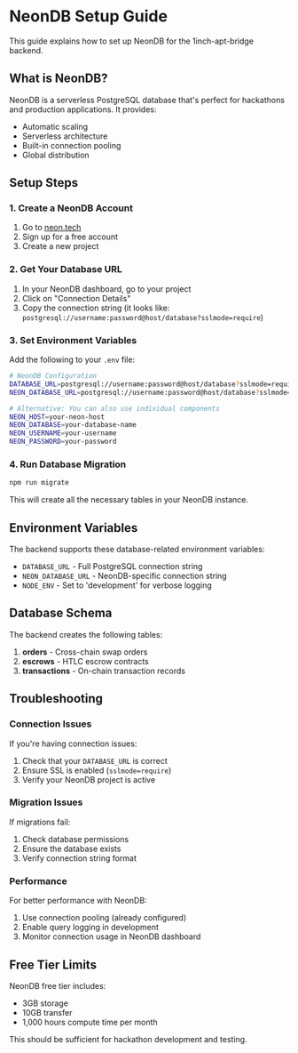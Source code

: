 # NeonDB Setup Guide

This guide explains how to set up NeonDB for the 1inch-apt-bridge backend.

## What is NeonDB?

NeonDB is a serverless PostgreSQL database that's perfect for hackathons and production applications. It provides:
- Automatic scaling
- Serverless architecture
- Built-in connection pooling
- Global distribution

## Setup Steps

### 1. Create a NeonDB Account

1. Go to [neon.tech](https://neon.tech)
2. Sign up for a free account
3. Create a new project

### 2. Get Your Database URL

1. In your NeonDB dashboard, go to your project
2. Click on "Connection Details"
3. Copy the connection string (it looks like: `postgresql://username:password@host/database?sslmode=require`)

### 3. Set Environment Variables

Add the following to your `.env` file:

```bash
# NeonDB Configuration
DATABASE_URL=postgresql://username:password@host/database?sslmode=require
NEON_DATABASE_URL=postgresql://username:password@host/database?sslmode=require

# Alternative: You can also use individual components
NEON_HOST=your-neon-host
NEON_DATABASE=your-database-name
NEON_USERNAME=your-username
NEON_PASSWORD=your-password
```

### 4. Run Database Migration

```bash
npm run migrate
```

This will create all the necessary tables in your NeonDB instance.

## Environment Variables

The backend supports these database-related environment variables:

- `DATABASE_URL` - Full PostgreSQL connection string
- `NEON_DATABASE_URL` - NeonDB-specific connection string
- `NODE_ENV` - Set to 'development' for verbose logging

## Database Schema

The backend creates the following tables:

1. **orders** - Cross-chain swap orders
2. **escrows** - HTLC escrow contracts
3. **transactions** - On-chain transaction records

## Troubleshooting

### Connection Issues

If you're having connection issues:

1. Check that your `DATABASE_URL` is correct
2. Ensure SSL is enabled (`sslmode=require`)
3. Verify your NeonDB project is active

### Migration Issues

If migrations fail:

1. Check database permissions
2. Ensure the database exists
3. Verify connection string format

### Performance

For better performance with NeonDB:

1. Use connection pooling (already configured)
2. Enable query logging in development
3. Monitor connection usage in NeonDB dashboard

## Free Tier Limits

NeonDB free tier includes:
- 3GB storage
- 10GB transfer
- 1,000 hours compute time per month

This should be sufficient for hackathon development and testing.

